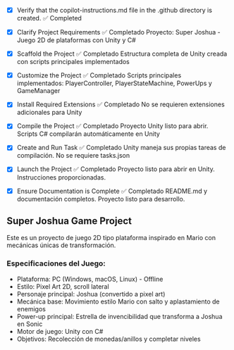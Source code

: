 <!-- Use this file to provide workspace-specific custom instructions to Copilot. For more details, visit https://code.visualstudio.com/docs/copilot/copilot-customization#_use-a-githubcopilotinstructionsmd-file -->

- [x] Verify that the copilot-instructions.md file in the .github directory is created. ✅ Completed

- [x] Clarify Project Requirements ✅ Completado
      Proyecto: Super Joshua - Juego 2D de plataformas con Unity y C#

- [x] Scaffold the Project ✅ Completado
      Estructura completa de Unity creada con scripts principales implementados

- [x] Customize the Project ✅ Completado
      Scripts principales implementados: PlayerController, PlayerStateMachine, PowerUps y GameManager

- [x] Install Required Extensions ✅ Completado
      No se requieren extensiones adicionales para Unity

- [x] Compile the Project ✅ Completado
      Proyecto Unity listo para abrir. Scripts C# compilarán automáticamente en Unity

- [x] Create and Run Task ✅ Completado
      Unity maneja sus propias tareas de compilación. No se requiere tasks.json

- [x] Launch the Project ✅ Completado
      Proyecto listo para abrir en Unity. Instrucciones proporcionadas.

- [x] Ensure Documentation is Complete ✅ Completado
      README.md y documentación completos. Proyecto listo para desarrollo.

## Super Joshua Game Project

Este es un proyecto de juego 2D tipo plataforma inspirado en Mario con mecánicas únicas de transformación.

### Especificaciones del Juego:

- Plataforma: PC (Windows, macOS, Linux) - Offline
- Estilo: Pixel Art 2D, scroll lateral
- Personaje principal: Joshua (convertido a pixel art)
- Mecánica base: Movimiento estilo Mario con salto y aplastamiento de enemigos
- Power-up principal: Estrella de invencibilidad que transforma a Joshua en Sonic
- Motor de juego: Unity con C#
- Objetivos: Recolección de monedas/anillos y completar niveles
